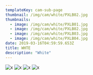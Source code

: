 ```yaml
---
templateKey: cam-sub-page
thumbnail: /img/cam/white/PXLB02.jpg
thumbnails:
  - image: /img/cam/white/PXLB01.jpg
  - image: /img/cam/white/PXLB02.jpg
  - image: /img/cam/white/PXLB03.jpg
  - image: /img/cam/white/PXLB04.jpg
date: 2019-03-16T04:59:59.653Z
title: WHTE 
description: "White"
---
```



![x](/img/cam/white/PXLB05.jpg)
![x](/img/cam/white/PXLB06.jpg)
![x](/img/cam/white/PXLB07.jpg)
![x](/img/cam/white/PXLB08.jpg)

